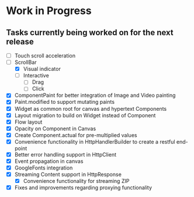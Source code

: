 # Work in Progress
## Tasks currently being worked on for the next release

* [ ] Touch scroll acceleration
* [ ] ScrollBar
    * [X] Visual indicator
    * [ ] Interactive
        * [ ] Drag
        * [ ] Click
* [X] ComponentPaint for better integration of Image and Video painting
* [X] Paint.modified to support mutating paints
* [X] Widget as common root for canvas and hypertext Components
* [X] Layout migration to build on Widget instead of Component
* [X] Flow layout
* [X] Opacity on Component in Canvas
* [X] Create Component.actual for pre-multiplied values
* [X] Convenience functionality in HttpHandlerBuilder to create a restful end-point
* [X] Better error handling support in HttpClient
* [X] Event propagation in canvas
* [X] GoogleFonts integration
* [X] Streaming Content support in HttpResponse
    * [X] Convenience functionality for streaming ZIP
* [X] Fixes and improvements regarding proxying functionality